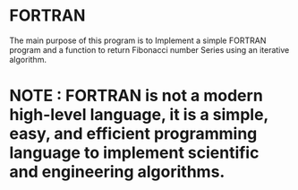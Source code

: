 # FORTRAN

The main purpose of this program is to Implement a simple FORTRAN program and a function to return Fibonacci number Series using an iterative algorithm.

# NOTE : FORTRAN is not a modern high-level language, it is a simple, easy, and efficient programming language to implement scientific and engineering algorithms. 
